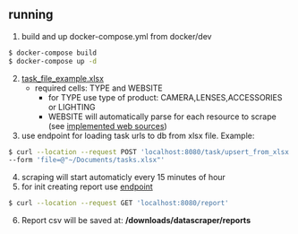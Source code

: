 ## running

1. build and up docker-compose.yml from docker/dev
``` bash
$ docker-compose build
$ docker-compose up -d
```
2. [task_file_example.xlsx](assets/task_file_example.xlsx)
    - required cells: TYPE and WEBSITE
        - for TYPE use type of product: CAMERA,LENSES,ACCESSORIES or LIGHTING
        - WEBSITE will automatically parse for each resource to scrape (see [implemented web sources](README.md#implemented-web-sources))
3. use endpoint for loading task urls to db from xlsx file. Example:
``` bash
$ curl --location --request POST 'localhost:8080/task/upsert_from_xlsx' \
--form 'file=@"~/Documents/tasks.xlsx"'
```
4. scraping will start automaticly every 15 minutes of hour
5. for init creating report use [endpoint](http://localhost:8080/report)
``` bash
$ curl --location --request GET 'localhost:8080/report'
```
6. Report csv will be saved at: **/downloads/datascraper/reports**
